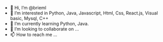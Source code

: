 - 👋 Hi, I’m @brieml
- 👀 I’m interested in Python, Java, Javascript, Html, Css, React.js, Visual basic, Mysql, C++
- 🌱 I’m currently learning Python, Java.
- 💞️ I’m looking to collaborate on ...
- 📫 How to reach me ...

<!---
brieml/brieml is a ✨ special ✨ repository because its `README.md` (this file) appears on your GitHub profile.
You can click the Preview link to take a look at your changes.
--->
